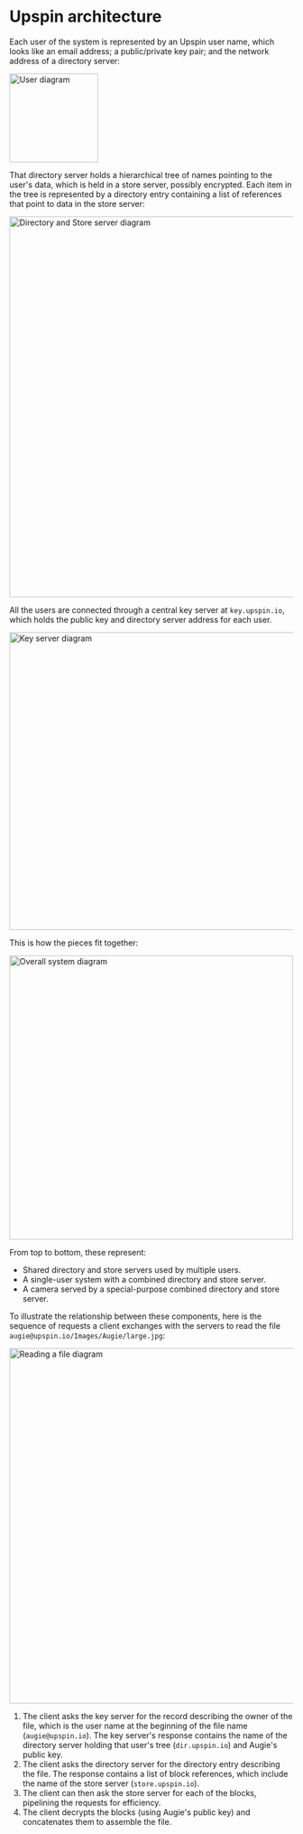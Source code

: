 # Upspin architecture

Each user of the system is represented by an Upspin user name, which looks like
an email address; a public/private key pair; and the network address of a
directory server:

<img src="/images/arch/user.png" width="157" alt="User diagram"/>

That directory server holds a hierarchical tree of names pointing to the user's
data, which is held in a store server, possibly encrypted.
Each item in the tree is represented by a directory entry containing a list of
references that point to data in the store server:

<img src="/images/arch/dirstore.png" width="674" alt="Directory and Store server diagram"/>

All the users are connected through a central key server at `key.upspin.io`,
which holds the public key and directory server address for each user.

<img src="/images/arch/key.png" width="527" alt="Key server diagram"/>

This is how the pieces fit together:

<img src="/images/arch/overall.png" width="503" alt="Overall system diagram"/>

From top to bottom, these represent:

- Shared directory and store servers used by multiple users.
- A single-user system with a combined directory and store server.
- A camera served by a special-purpose combined directory and store server.

To illustrate the relationship between these components, here is the sequence
of requests a client exchanges with the servers to read the file
`augie@upspin.io/Images/Augie/large.jpg`:

<img src="/images/arch/readfile.png" width="629" alt="Reading a file diagram"/>

1. The client asks the key server for the record describing the owner of the
   file, which is the user name at the beginning of the file name (`augie@upspin.io`).
   The key server's response contains the name of the directory server holding
   that user's tree (`dir.upspin.io`) and Augie's public key.
2. The client asks the directory server for the directory entry describing the
   file. The response contains a list of block references, which include the
   name of the store server (`store.upspin.io`).
3. The client can then ask the store server for each of the blocks, pipelining
   the requests for efficiency.
4. The client decrypts the blocks (using Augie's public key) and concatenates
   them to assemble the file.
